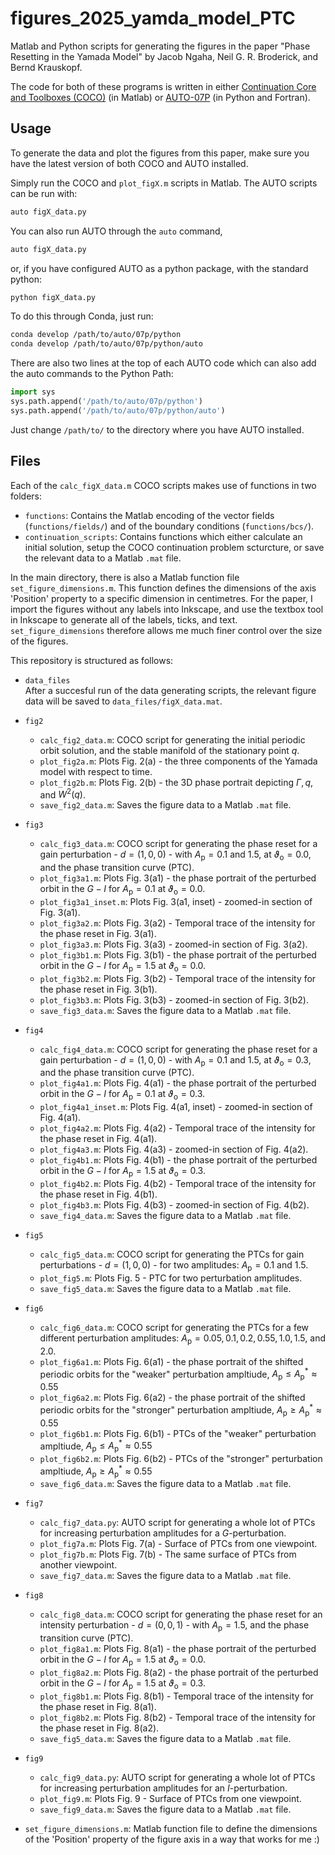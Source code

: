 # figures_2025_yamda_model_PTC

Matlab and Python scripts for generating the figures in the paper "Phase Resetting in the Yamada Model" by Jacob Ngaha, Neil G. R. Broderick, and Bernd Krauskopf.

The code for both of these programs is written in either [Continuation Core and Toolboxes (COCO)](https://sourceforge.net/projects/cocotools/) (in Matlab) or [AUTO-07P](https://www.github.com/auto-07p/auto-07p/) (in Python and Fortran).

## Usage

To generate the data and plot the figures from this paper, make sure you have the latest version of both COCO and AUTO installed.

Simply run the COCO and `plot_figX.m` scripts in Matlab. The AUTO scripts can be run with:
```sh
auto figX_data.py
```
You can also run AUTO through the `auto` command,
```sh
auto figX_data.py
```
or, if you have configured AUTO as a python package, with the standard python:
```sh
python figX_data.py
```
To do this through Conda, just run:
```sh
conda develop /path/to/auto/07p/python
conda develop /path/to/auto/07p/python/auto
```
There are also two lines at the top of each AUTO code which can also add the auto commands to the Python Path:
```python
import sys
sys.path.append('/path/to/auto/07p/python')
sys.path.append('/path/to/auto/07p/python/auto')
```
Just change `/path/to/` to the directory where you have AUTO installed.

## Files

Each of the `calc_figX_data.m` COCO scripts makes use of functions in two folders:
- `functions`: Contains the Matlab encoding of the vector fields (`functions/fields/`) and of the boundary conditions (`functions/bcs/`).
- `continuation_scripts`: Contains functions which either calculate an initial solution, setup the COCO continuation problem scturcture, or save the relevant data to a Matlab `.mat` file.

In the main directory, there is also a Matlab function file `set_figure_dimensions.m`. This function defines the dimensions of the axis 'Position' property to a specific dimension in centimetres. For the paper, I import the figures without any labels into Inkscape, and use the textbox tool in Inkscape to generate all of the labels, ticks, and text. `set_figure_dimensions` therefore allows me much finer control over the size of the figures.

This repository is structured as follows:

- `data_files`  
  After a succesful run of the data generating scripts, the relevant figure data will be saved to `data_files/figX_data.mat`.

- `fig2`
  - `calc_fig2_data.m`: COCO script for generating the initial periodic orbit solution, and the stable manifold of the stationary point $q$.
  - `plot_fig2a.m`: Plots Fig. 2(a) - the three components of the Yamada model with respect to time.
  - `plot_fig2b.m`: Plots Fig. 2(b) - the 3D phase portrait depicting $\Gamma, q$, and $W^{2}(q)$.
  - `save_fig2_data.m`: Saves the figure data to a Matlab `.mat` file.

- `fig3`
  - `calc_fig3_data.m`: COCO script for generating the phase reset for a gain perturbation -  $\mathbf{\mathit{d}} = (1, 0, 0)$ - with $A_{\mathrm{p}} = 0.1$ and $1.5$, at $\vartheta_{\mathrm{o}} = 0.0$, and the phase transition curve (PTC).
  - `plot_fig3a1.m`: Plots Fig. 3(a1) - the phase portrait of the perturbed orbit in the $G-I$ for $A_{\mathrm{p}} = 0.1$ at $\vartheta_{\mathrm{o}} = 0.0$.
  - `plot_fig3a1_inset.m`: Plots Fig. 3(a1, inset) - zoomed-in section of Fig. 3(a1).
  - `plot_fig3a2.m`: Plots Fig. 3(a2) - Temporal trace of the intensity for the phase reset in Fig. 3(a1).
  - `plot_fig3a3.m`: Plots Fig. 3(a3) - zoomed-in section of Fig. 3(a2).
  - `plot_fig3b1.m`: Plots Fig. 3(b1) - the phase portrait of the perturbed orbit in the $G-I$ for $A_{\mathrm{p}} = 1.5$ at $\vartheta_{\mathrm{o}} = 0.0$.
  - `plot_fig3b2.m`: Plots Fig. 3(b2) - Temporal trace of the intensity for the phase reset in Fig. 3(b1).
  - `plot_fig3b3.m`: Plots Fig. 3(b3) - zoomed-in section of Fig. 3(b2).
  - `save_fig3_data.m`: Saves the figure data to a Matlab `.mat` file.

- `fig4`
  - `calc_fig4_data.m`: COCO script for generating the phase reset for a gain perturbation -  $\mathbf{\mathit{d}} = (1, 0, 0)$ - with $A_{\mathrm{p}} = 0.1$ and $1.5$, at $\vartheta_{\mathrm{o}} = 0.3$, and the phase transition curve (PTC).
  - `plot_fig4a1.m`: Plots Fig. 4(a1) - the phase portrait of the perturbed orbit in the $G-I$ for $A_{\mathrm{p}} = 0.1$ at $\vartheta_{\mathrm{o}} = 0.3$.
  - `plot_fig4a1_inset.m`: Plots Fig. 4(a1, inset) - zoomed-in section of Fig. 4(a1).
  - `plot_fig4a2.m`: Plots Fig. 4(a2) - Temporal trace of the intensity for the phase reset in Fig. 4(a1).
  - `plot_fig4a3.m`: Plots Fig. 4(a3) - zoomed-in section of Fig. 4(a2).
  - `plot_fig4b1.m`: Plots Fig. 4(b1) - the phase portrait of the perturbed orbit in the $G-I$ for $A_{\mathrm{p}} = 1.5$ at $\vartheta_{\mathrm{o}} = 0.3$.
  - `plot_fig4b2.m`: Plots Fig. 4(b2) - Temporal trace of the intensity for the phase reset in Fig. 4(b1).
  - `plot_fig4b3.m`: Plots Fig. 4(b3) - zoomed-in section of Fig. 4(b2).
  - `save_fig4_data.m`: Saves the figure data to a Matlab `.mat` file.

- `fig5`
  - `calc_fig5_data.m`: COCO script for generating the PTCs for gain perturbations - $\mathbf{\mathit{d}} = (1, 0, 0)$ - for two amplitudes: $A_{\mathrm{p}} = 0.1$ and $1.5$.
  - `plot_fig5.m`: Plots Fig. 5 - PTC for two perturbation amplitudes.
  - `save_fig5_data.m`: Saves the figure data to a Matlab `.mat` file.

- `fig6`
  - `calc_fig6_data.m`: COCO script for generating the PTCs for a few different perturbation amplitudes: $A_{\mathrm{p}} = 0.05, 0.1, 0.2, 0.55, 1.0, 1.5$, and $2.0$.
  - `plot_fig6a1.m`: Plots Fig. 6(a1) - the phase portrait of the shifted periodic orbits for the "weaker" perturbation ampltiude, $A_{\mathrm{p}} \leq A_{\mathrm{p}}^{*} \approx 0.55$
  - `plot_fig6a2.m`: Plots Fig. 6(a2) - the phase portrait of the shifted periodic orbits for the "stronger" perturbation ampltiude, $A_{\mathrm{p}} \geq A_{\mathrm{p}}^{*} \approx 0.55$
  - `plot_fig6b1.m`: Plots Fig. 6(b1) - PTCs of the "weaker" perturbation ampltiude, $A_{\mathrm{p}} \leq A_{\mathrm{p}}^{*} \approx 0.55$
  - `plot_fig6b2.m`: Plots Fig. 6(b2) - PTCs of the "stronger" perturbation ampltiude, $A_{\mathrm{p}} \geq A_{\mathrm{p}}^{*} \approx 0.55$
  - `save_fig6_data.m`: Saves the figure data to a Matlab `.mat` file.

- `fig7`
  - `calc_fig7_data.py`: AUTO script for generating a whole lot of PTCs for increasing perturbation amplitudes for a $G$-perturbation.
  - `plot_fig7a.m`: Plots Fig. 7(a) - Surface of PTCs from one viewpoint.
  - `plot_fig7b.m`: Plots Fig. 7(b) - The same surface of PTCs from another viewpoint.
  - `save_fig7_data.m`: Saves the figure data to a Matlab `.mat` file.

- `fig8`
  - `calc_fig8_data.m`: COCO script for generating the phase reset for an intensity perturbation - $\mathbf{\mathit{d}} = (0, 0, 1)$ - with $A_{\mathrm{p}} = 1.5$, and the phase transition curve (PTC).
  - `plot_fig8a1.m`: Plots Fig. 8(a1) - the phase portrait of the perturbed orbit in the $G-I$ for $A_{\mathrm{p}} = 1.5$ at $\vartheta_{\mathrm{o}} = 0.0$.
  - `plot_fig8a2.m`: Plots Fig. 8(a2) - the phase portrait of the perturbed orbit in the $G-I$ for $A_{\mathrm{p}} = 1.5$ at $\vartheta_{\mathrm{o}} = 0.3$.
  - `plot_fig8b1.m`: Plots Fig. 8(b1) - Temporal trace of the intensity for the phase reset in Fig. 8(a1).
  - `plot_fig8b2.m`: Plots Fig. 8(b2) - Temporal trace of the intensity for the phase reset in Fig. 8(a2).
  - `save_fig5_data.m`: Saves the figure data to a Matlab `.mat` file.

- `fig9`
  - `calc_fig9_data.py`: AUTO script for generating a whole lot of PTCs for increasing perturbation amplitudes for an $I$-perturbation.
  - `plot_fig9.m`: Plots Fig. 9 - Surface of PTCs from one viewpoint.
  - `save_fig9_data.m`: Saves the figure data to a Matlab `.mat` file.

- `set_figure_dimensions.m`: Matlab function file to define the dimensions of the 'Position' property of the figure axis in a way that works for me :)